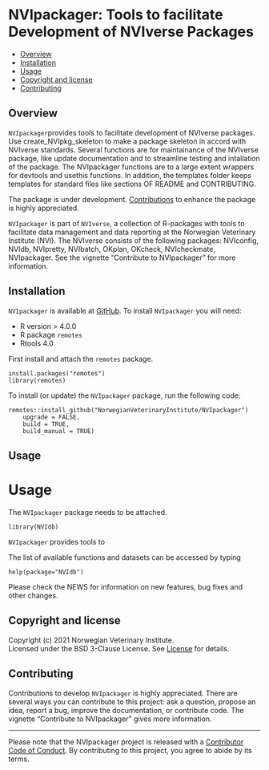 NVIpackager: Tools to facilitate Development of NVIverse Packages
=================================================================

<!-- README.md is generated from README.Rmd. Please edit that file -->

-   [Overview](#overview)
-   [Installation](#installation)
-   [Usage](#usage)
-   [Copyright and license](#copyright-and-license)
-   [Contributing](#contributing)

Overview
--------

`NVIpackager`provides tools to facilitate development of NVIverse
packages. Use create\_NVIpkg\_skeleton to make a package skeleton in
accord with NVIverse standards. Several functions are for maintainance
of the NVIverse package, like update documentation and to streamline
testing and intallation of the package. The NVIpackager functions are to
a large extent wrappers for devtools and usethis functions. In addition,
the templates folder keeps templates for standard files like sections OF
README and CONTRIBUTING.

The package is under development. [Contributions](#contributing) to
enhance the package is highly appreciated.

`NVIpackager` is part of `NVIverse`, a collection of R-packages with
tools to facilitate data management and data reporting at the Norwegian
Veterinary Institute (NVI). The NVIverse consists of the following
packages: NVIconfig, NVIdb, NVIpretty, NVIbatch, OKplan, OKcheck,
NVIcheckmate, NVIpackager. See the vignette “Contribute to NVIpackager”
for more information.

Installation
------------

`NVIpackager` is available at
[GitHub](https://github.com/NorwegianVeterinaryInstitute). To install
`NVIpackager` you will need:

-   R version &gt; 4.0.0
-   R package `remotes`
-   Rtools 4.0

First install and attach the `remotes` package.

    install.packages("remotes")
    library(remotes)

To install (or update) the `NVIpackager` package, run the following
code:

    remotes::install_github("NorwegianVeterinaryInstitute/NVIpackager")
        upgrade = FALSE,
        build = TRUE,
        build_manual = TRUE)

Usage
-----

Usage
=====

The `NVIpackager` package needs to be attached.

    library(NVIdb)

`NVIpackager` provides tools to

The list of available functions and datasets can be accessed by typing

    help(package="NVIdb")

Please check the NEWS for information on new features, bug fixes and
other changes.

Copyright and license
---------------------

Copyright (c) 2021 Norwegian Veterinary Institute.  
Licensed under the BSD 3-Clause License. See
[License](https://github.com/NorwegianVeterinaryInstitute/NVIpackager/blob/main/LICENSE)
for details.

Contributing
------------

Contributions to develop `NVIpackager` is highly appreciated. There are
several ways you can contribute to this project: ask a question, propose
an idea, report a bug, improve the documentation, or contribute code.
The vignette “Contribute to NVIpackager” gives more information.

------------------------------------------------------------------------

Please note that the NVIpackager project is released with a [Contributor
Code of
Conduct](https://contributor-covenant.org/version/2/0/CODE_OF_CONDUCT.html).
By contributing to this project, you agree to abide by its terms.
